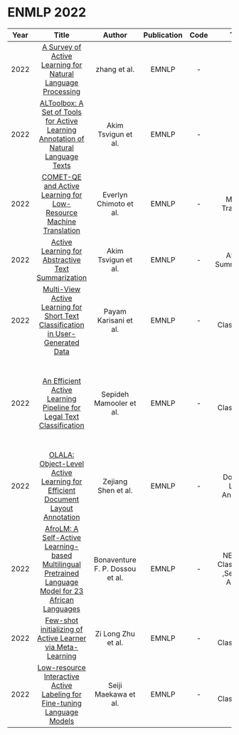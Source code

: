 # ENMLP 2022

| Year |                                                       Title                                                       |   Author    | Publication | Code | Tasks | Notes | Datasets| Notions |
|:----:|:-----------------------------------------------------------------------------------------------------------------:|:-----------:|:-----------:|:----:|:----:|:-----:|:-----:|:-----:|
| 2022 |   [A Survey of Active Learning for Natural Language Processing](https://aclanthology.org/2022.emnlp-main.414/)    |zhang et al. |    EMNLP    |  -   |      |       |       |     A Survey of Active Learning for Natural Language Processing  |
| 2022 | [ALToolbox: A Set of Tools for Active Learning Annotation of Natural Language Texts](https://aclanthology.org/2022.emnlp-demos.41/) |   Akim Tsvigun et al.    |    EMNLP    |-  |      |       |       |  ALToolbox: A Set of Tools for Active Learning Annotation     |
| 2022 | [COMET-QE and Active Learning for Low-Resource Machine Translation](https://aclanthology.org/2022.findings-emnlp.348/) |   Everlyn Chimoto et al.    |    EMNLP    | -  |   Machine Translation   |   `COMET-QE`, `transformer-based NMT`, `None`, `PT+FT`, `Hard`    |   Kinyarwanda, Spanish and Swahili to English    |  Low-Resource Machine Translation     |
| 2022 | [Active Learning for Abstractive Text Summarization](https://aclanthology.org/2022.findings-emnlp.377/) | Akim Tsvigun  et al.    |    EMNLP    |-  |   Abstract Summarization   | `diversity principles`, `BART/PEGASUS`, `None`, `PT+FT`, `Hard`      |    AESLC, PubMed, WikiHow   |       |
| 2022 | [Multi-View Active Learning for Short Text Classification in User-Generated Data](https://aclanthology.org/2022.findings-emnlp.481/) | Payam Karisani  et al.    |    EMNLP    |-  |   Text Classification   | `query-by-committee `, `BERT`,    `multi-view`, `PT+FT`, `Hard`  |    Product, Rumour, ADR, Observation   |       |
| 2022 | [An Efficient Active Learning Pipeline for Legal Text Classification](https://aclanthology.org/2022.nllp-1.32/) |  Sepideh Mamooler et al.    |    EMNLP    |-  |   Text Classification   |     `clustering`,  `BERT+RoBERTa`,` continue pre- training+knowledge distillation `, `PT+FT`, `Hard`  | Contract-NLI, LEDGAR  |    unstable during fine-tuning with small datasets, and their embeddings are not semantically meaningful   |
| 2022 | [OLALA: Object-Level Active Learning for Efficient Document Layout Annotation](https://aclanthology.org/2022.nlpcss-1.19/) |   Zejiang Shen et al.    |    EMNLP    |-  |      Document Layout Annotation | `most ambiguous regions`, `ResNet-50`, `None`, `PT+FT`, `Hard`      |  PubLayNet, PRImA, HJ Dataset     |       |
| 2022 | [AfroLM: A Self-Active Learning-based Multilingual Pretrained Language Model for 23 African Languages](https://aclanthology.org/2022.sustainlp-1.11/) |  Bonaventure F. P. Dossou et al.    |    EMNLP    |-  |  NEW, Text Classification ,Sentiment Analysis    | `Any`, `XLM-RoBERTa`, `None` ,`PT+FT`, `Hard`      |  MasakhaNER dataset, from (Hedderich et al., 2020), Movies, Twitter     |       |
| 2022 | [Few-shot initializing of Active Learner via Meta-Learning](https://aclanthology.org/2022.findings-emnlp.80/) |  Zi Long Zhu et al.    |    EMNLP    |-  |  Text Classification    | `Any`, `BERT`, `Meta learing`, `PT+FT`, `Hard`     |  MNLI(m/mm), SST-2, QNLI, QQP, MRPC, and RTE, SNLI dataset     |       |
| 2022 | [Low-resource Interactive Active Labeling for Fine-tuning Language Models](https://aclanthology.org/2022.findings-emnlp.235/) |  Seiji Maekawa et al.    |    EMNLP    |-  |    Text Classificaiton  |   `Hybrid`, `BERT`, `None`, `PT+FT`, `Hard`    |   IMDB, SST-2, AgNews, DBPEDIA, PubMed, QNLI, PAWS-QQP, QQP   |       |
